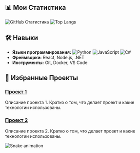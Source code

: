 ## 📊 Мои Статистика

![GitHub Статистика](https://github-readme-stats.vercel.app/api?username=elizabethstorm&show_icons=true&theme=dracula)
![Top Langs](https://github-readme-stats.vercel.app/api/top-langs/?username=elizabethstorm&layout=compact&theme=dracula)

## 🛠 Навыки

- **Языки программирования:**
  ![Python](https://img.shields.io/badge/Python-3776AB?style=flat&logo=python&logoColor=white)
  ![JavaScript](https://img.shields.io/badge/JavaScript-323330?style=flat&logo=javascript&logoColor=F7DF1E)
  ![C#](https://img.shields.io/badge/C%23-239120?style=flat&logo=csharp&logoColor=white)
- **Фреймворки:** React, Node.js, .NET
- **Инструменты:** Git, Docker, VS Code

## 🚀 Избранные Проекты

### [Проект 1](https://github.com/ваш_username/проект1)
Описание проекта 1. Кратко о том, что делает проект и какие технологии использованы.

### [Проект 2](https://github.com/ваш_username/проект2)
Описание проекта 2. Кратко о том, что делает проект и какие технологии использованы.


![Snake animation](https://github.com/elizabethstorm/elizabethstorm/blob/output/github-contribution-grid-snake.svg)
